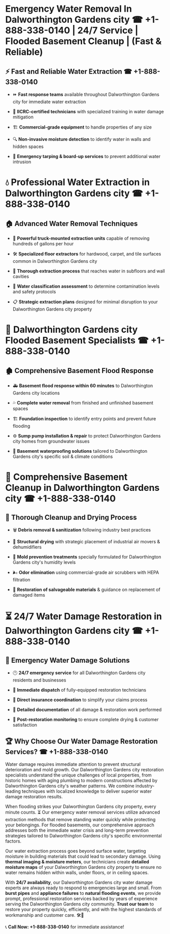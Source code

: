 # Emergency Water Removal In Dalworthington Gardens city ☎ +1-888-338-0140 | 24/7 Service | Flooded Basement Cleanup | (Fast & Reliable)  

## ⚡ Fast and Reliable Water Extraction ☎ +1-888-338-0140  
- ⏩ **Fast response teams** available throughout Dalworthington Gardens city for immediate water extraction  
- 🏅 **IICRC-certified technicians** with specialized training in water damage mitigation  
- 🏗️ **Commercial-grade equipment** to handle properties of any size  
- 🔍 **Non-invasive moisture detection** to identify water in walls and hidden spaces  
- 🛑 **Emergency tarping & board-up services** to prevent additional water intrusion  

# 💧 Professional Water Extraction in Dalworthington Gardens city ☎ +1-888-338-0140  

## 🏠 Advanced Water Removal Techniques  
- 🚛 **Powerful truck-mounted extraction units** capable of removing hundreds of gallons per hour  
- 🛠️ **Specialized floor extractors** for hardwood, carpet, and tile surfaces common in Dalworthington Gardens city  
- 📏 **Thorough extraction process** that reaches water in subfloors and wall cavities  
- 🧪 **Water classification assessment** to determine contamination levels and safety protocols  
- 📋 **Strategic extraction plans** designed for minimal disruption to your Dalworthington Gardens city property  

# 🌊 Dalworthington Gardens city Flooded Basement Specialists ☎ +1-888-338-0140  

## 🏚️ Comprehensive Basement Flood Response  
- 🚑 **Basement flood response within 60 minutes** to Dalworthington Gardens city locations  
- 💦 **Complete water removal** from finished and unfinished basement spaces  
- 🏗️ **Foundation inspection** to identify entry points and prevent future flooding  
- ⚙️ **Sump pump installation & repair** to protect Dalworthington Gardens city homes from groundwater issues  
- 🌱 **Basement waterproofing solutions** tailored to Dalworthington Gardens city's specific soil & climate conditions  

# 🧹 Comprehensive Basement Cleanup in Dalworthington Gardens city ☎ +1-888-338-0140  

## 🔄 Thorough Cleanup and Drying Process  
- 🗑️ **Debris removal & sanitization** following industry best practices  
- 💨 **Structural drying** with strategic placement of industrial air movers & dehumidifiers  
- 🦠 **Mold prevention treatments** specially formulated for Dalworthington Gardens city's humidity levels  
- 🌬️ **Odor elimination** using commercial-grade air scrubbers with HEPA filtration  
- 🔧 **Restoration of salvageable materials** & guidance on replacement of damaged items  

# ⏳ 24/7 Water Damage Restoration in Dalworthington Gardens city ☎ +1-888-338-0140  

## 🚀 Emergency Water Damage Solutions  
- 🕛 **24/7 emergency service** for all Dalworthington Gardens city residents and businesses  
- 🚒 **Immediate dispatch** of fully-equipped restoration technicians  
- 🏦 **Direct insurance coordination** to simplify your claims process  
- 📜 **Detailed documentation** of all damage & restoration work performed  
- 🔎 **Post-restoration monitoring** to ensure complete drying & customer satisfaction  

## 🏆 Why Choose Our Water Damage Restoration Services? ☎ +1-888-338-0140  
Water damage requires immediate attention to prevent structural deterioration and mold growth. Our Dalworthington Gardens city restoration specialists understand the unique challenges of local properties, from historic homes with aging plumbing to modern constructions affected by Dalworthington Gardens city's weather patterns. We combine industry-leading techniques with localized knowledge to deliver superior water damage restoration results.  

When flooding strikes your Dalworthington Gardens city property, every minute counts. ⏳ Our emergency water removal services utilize advanced extraction methods that remove standing water quickly while protecting your belongings. For flooded basements, our comprehensive approach addresses both the immediate water crisis and long-term prevention strategies tailored to Dalworthington Gardens city's specific environmental factors.  

Our water extraction process goes beyond surface water, targeting moisture in building materials that could lead to secondary damage. Using **thermal imaging & moisture meters**, our technicians create **detailed moisture maps** of your Dalworthington Gardens city property to ensure no water remains hidden within walls, under floors, or in ceiling spaces.  

With **24/7 availability**, our Dalworthington Gardens city water damage experts are always ready to respond to emergencies large and small. From **burst pipes** and **appliance failures** to **natural flooding events**, we provide prompt, professional restoration services backed by years of experience serving the Dalworthington Gardens city community. **Trust our team** to restore your property quickly, efficiently, and with the highest standards of workmanship and customer care. 🛠️💪  

📞 **Call Now: +1-888-338-0140** for immediate assistance!